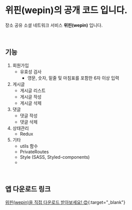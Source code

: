 # 위핀(wepin)의 공개 코드 입니다.

장소 공유 소셜 네트워크 서비스 **위핀(wepin)** 입니다.

<br/>

## 기능

1.  회원가입
    -   유효성 검사
        -   영문, 숫자, 밑줄 및 마침표를 포함한 6자 이상 입력
2.  게시글
    -   게시글 리스트
    -   게시글 작성
    -   게시글 삭제
3. 댓글
    -   댓글 작성
    -   댓글 삭제
4. 상태관리
    -  Redux
5. 기타
    -  utils 함수
    -  PrivateRoutes
    -  Style (SASS, Styled-components)
    -  

<br/>

## 앱 다운로드 링크

[위핀(wepin)을 직접 다운로드 받아보세요! 😍](https://wepin.imweb.me/){:target="_blank"}
